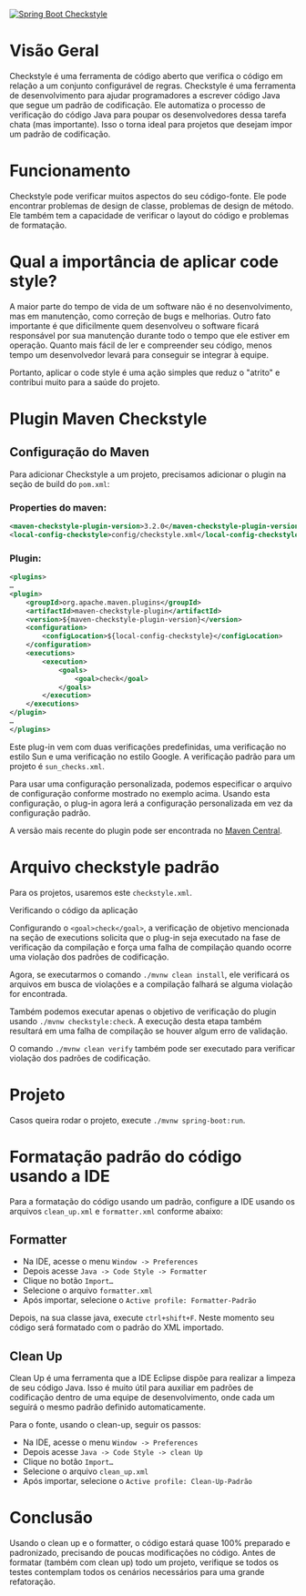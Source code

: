 [![Spring Boot Checkstyle](https://github.com/danielso2007/spring-boot-checkstyle/actions/workflows/maven.yml/badge.svg)](https://github.com/danielso2007/spring-boot-checkstyle/actions/workflows/maven.yml)

# Visão Geral

Checkstyle é uma ferramenta de código aberto que verifica o código em relação a um conjunto configurável de regras. Checkstyle é uma ferramenta de desenvolvimento para ajudar programadores a escrever código Java que segue um padrão de codificação. Ele automatiza o processo de verificação do código Java para poupar os desenvolvedores dessa tarefa chata (mas importante). Isso o torna ideal para projetos que desejam impor um padrão de codificação.

# Funcionamento

Checkstyle pode verificar muitos aspectos do seu código-fonte. Ele pode encontrar problemas de design de classe, problemas de design de método. Ele também tem a capacidade de verificar o layout do código e problemas de formatação.

# Qual a importância de aplicar code style?

A maior parte do tempo de vida de um software não é no desenvolvimento, mas em manutenção, como correção de bugs e melhorias. Outro fato importante é que dificilmente quem desenvolveu o software ficará responsável por sua manutenção durante todo o tempo que ele estiver em operação. Quanto mais fácil de ler e compreender seu código, menos tempo um desenvolvedor levará para conseguir se integrar à equipe.

Portanto, aplicar o code style é uma ação simples que reduz o "atrito" e contribui muito para a saúde do projeto.

# Plugin Maven Checkstyle

## Configuração do Maven

Para adicionar Checkstyle a um projeto, precisamos adicionar o plugin na seção de build do `pom.xml`:

### Properties do maven:

```xml
<maven-checkstyle-plugin-version>3.2.0</maven-checkstyle-plugin-version>
<local-config-checkstyle>config/checkstyle.xml</local-config-checkstyle>
```

### Plugin:

```xml
<plugins>
…
<plugin>
    <groupId>org.apache.maven.plugins</groupId>
    <artifactId>maven-checkstyle-plugin</artifactId>
    <version>${maven-checkstyle-plugin-version}</version>
    <configuration>
        <configLocation>${local-config-checkstyle}</configLocation>
    </configuration>
    <executions>
        <execution>
            <goals>
                <goal>check</goal>
            </goals>
        </execution>
    </executions>
</plugin>
…
</plugins>
```

Este plug-in vem com duas verificações predefinidas, uma verificação no estilo Sun e uma verificação no estilo Google. A verificação padrão para um projeto é `sun_checks.xml`.

Para usar uma configuração personalizada, podemos especificar o arquivo de configuração conforme mostrado no exemplo acima. Usando esta configuração, o plug-in agora lerá a configuração personalizada em vez da configuração padrão.

A versão mais recente do plugin pode ser encontrada no [Maven Central](https://mvnrepository.com/artifact/org.apache.maven.plugins/maven-site-plugin/3.12.1).

# Arquivo checkstyle padrão

Para os projetos, usaremos este `checkstyle.xml`.

Verificando o código da aplicação

Configurando o `<goal>check</goal>`, a verificação de objetivo mencionada na seção de executions solicita que o plug-in seja executado na fase de verificação da compilação e força uma falha de compilação quando ocorre uma violação dos padrões de codificação.

Agora, se executarmos o comando `./mvnw clean install`, ele verificará os arquivos em busca de violações e a compilação falhará se alguma violação for encontrada.

Também podemos executar apenas o objetivo de verificação do plugin usando `./mvnw checkstyle:check`. A execução desta etapa também resultará em uma falha de compilação se houver algum erro de validação.

O comando `./mvnw clean verify` também pode ser executado para verificar violação dos padrões de codificação.

# Projeto

Casos queira rodar o projeto, execute `./mvnw spring-boot:run`.

# Formatação padrão do código usando a IDE

Para a formatação do código usando um padrão, configure a IDE usando os arquivos `clean_up.xml` e `formatter.xml` conforme abaixo:

## Formatter

- Na IDE, acesse o menu `Window -> Preferences`
- Depois acesse `Java -> Code Style -> Formatter`
- Clique no botão `Import…`
- Selecione o arquivo `formatter.xml`
- Após importar, selecione o `Active profile: Formatter-Padrão`

Depois, na sua classe java, execute `ctrl+shift+F`. Neste momento seu código será formatado com o padrão do XML importado.

## Clean Up

Clean Up é uma ferramenta que a IDE Eclipse dispõe para realizar a limpeza de seu código Java. Isso é muito útil para auxiliar em padrões de codificação dentro de uma equipe de desenvolvimento, onde cada um seguirá o mesmo padrão definido automaticamente.

Para o fonte, usando o clean-up, seguir os passos:

- Na IDE, acesse o menu `Window -> Preferences`
- Depois acesse `Java -> Code Style -> clean Up`
- Clique no botão `Import…`
- Selecione o arquivo `clean_up.xml`
- Após importar, selecione o `Active profile: Clean-Up-Padrão`

# Conclusão

Usando o clean up e o formatter, o código estará quase 100% preparado e padronizado, precisando de poucas modificações no código. Antes de formatar (também com clean up) todo um projeto, verifique se todos os testes contemplam todos os cenários necessários para uma grande refatoração.




